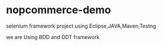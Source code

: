 # nopcommerce-demo
selenium framework project using  Eclipse,JAVA,Maven,Testng

we are Using BDD and DDT framework
